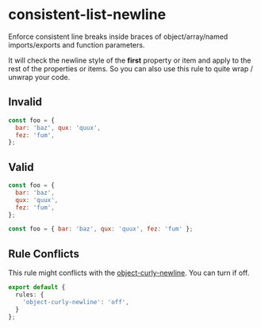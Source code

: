 # consistent-list-newline

Enforce consistent line breaks inside braces of object/array/named imports/exports and function parameters.

It will check the newline style of the **first** property or item and apply to the rest of the properties or items. So you can also use this rule to quite wrap / unwrap your code.

## Invalid

<!-- eslint-skip -->
```js invalid
const foo = {
  bar: 'baz', qux: 'quux',
  fez: 'fum',
};
```

## Valid

<!-- eslint-skip -->
```js valid
const foo = {
  bar: 'baz',
  qux: 'quux',
  fez: 'fum',
};

const foo = { bar: 'baz', qux: 'quux', fez: 'fum' };
```

## Rule Conflicts

This rule might conflicts with the [object-curly-newline](https://eslint.org/docs/rules/object-curly-newline). You can turn if off.

```ts
export default {
  rules: {
    'object-curly-newline': 'off',
  }
};
```
